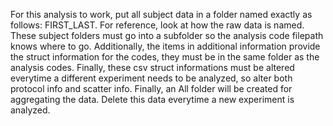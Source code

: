 For this analysis to work, put all subject data in a folder named exactly as follows: FIRST_LAST. For reference, look at how the raw data is named. These subject folders must go
into a subfolder so the analysis code filepath knows where to go. Additionally, the items in additional information provide the struct information for the codes, they must be in
the same folder as the analysis codes. Finally, these csv struct informations must be altered everytime a different experiment needs to be analyzed, so alter both protocol info and 
scatter info. Finally, an All folder will be created for aggregating the data. Delete this data everytime a new experiment is analyzed.

